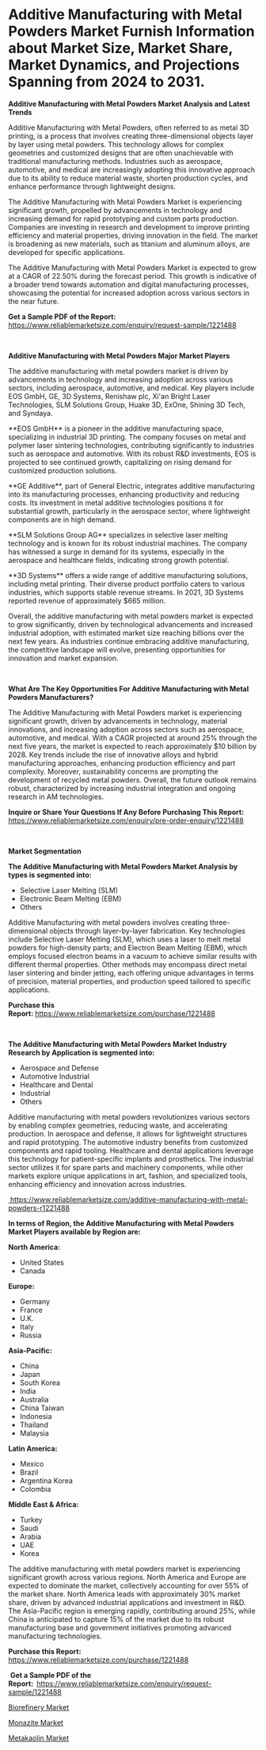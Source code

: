 <p><h1>Additive Manufacturing with Metal Powders Market Furnish Information about Market Size, Market Share, Market Dynamics, and Projections Spanning from 2024 to 2031.</h1></p><p><strong>Additive Manufacturing with Metal Powders Market Analysis and Latest Trends</strong></p>
<p><p>Additive Manufacturing with Metal Powders, often referred to as metal 3D printing, is a process that involves creating three-dimensional objects layer by layer using metal powders. This technology allows for complex geometries and customized designs that are often unachievable with traditional manufacturing methods. Industries such as aerospace, automotive, and medical are increasingly adopting this innovative approach due to its ability to reduce material waste, shorten production cycles, and enhance performance through lightweight designs.</p><p>The Additive Manufacturing with Metal Powders Market is experiencing significant growth, propelled by advancements in technology and increasing demand for rapid prototyping and custom parts production. Companies are investing in research and development to improve printing efficiency and material properties, driving innovation in the field. The market is broadening as new materials, such as titanium and aluminum alloys, are developed for specific applications.</p><p>The Additive Manufacturing with Metal Powders Market is expected to grow at a CAGR of 22.50% during the forecast period. This growth is indicative of a broader trend towards automation and digital manufacturing processes, showcasing the potential for increased adoption across various sectors in the near future.</p></p>
<p><strong>Get a Sample PDF of the Report:&nbsp;</strong> <a href="https://www.reliablemarketsize.com/enquiry/request-sample/1221488?utm_campaign=1131&utm_medium=2&utm_source=Github&utm_content=ia&utm_term=05112024&utm_id=additive-manufacturing-with-metal-powders">https://www.reliablemarketsize.com/enquiry/request-sample/1221488</a></p>
<p>&nbsp;</p>
<p><strong>Additive Manufacturing with Metal Powders Major Market Players</strong></p>
<p><p>The additive manufacturing with metal powders market is driven by advancements in technology and increasing adoption across various sectors, including aerospace, automotive, and medical. Key players include EOS GmbH, GE, 3D Systems, Renishaw plc, Xi'an Bright Laser Technologies, SLM Solutions Group, Huake 3D, ExOne, Shining 3D Tech, and Syndaya.</p><p>**EOS GmbH** is a pioneer in the additive manufacturing space, specializing in industrial 3D printing. The company focuses on metal and polymer laser sintering technologies, contributing significantly to industries such as aerospace and automotive. With its robust R&D investments, EOS is projected to see continued growth, capitalizing on rising demand for customized production solutions.</p><p>**GE Additive**, part of General Electric, integrates additive manufacturing into its manufacturing processes, enhancing productivity and reducing costs. Its investment in metal additive technologies positions it for substantial growth, particularly in the aerospace sector, where lightweight components are in high demand.</p><p>**SLM Solutions Group AG** specializes in selective laser melting technology and is known for its robust industrial machines. The company has witnessed a surge in demand for its systems, especially in the aerospace and healthcare fields, indicating strong growth potential.</p><p>**3D Systems** offers a wide range of additive manufacturing solutions, including metal printing. Their diverse product portfolio caters to various industries, which supports stable revenue streams. In 2021, 3D Systems reported revenue of approximately $665 million.</p><p>Overall, the additive manufacturing with metal powders market is expected to grow significantly, driven by technological advancements and increased industrial adoption, with estimated market size reaching billions over the next few years. As industries continue embracing additive manufacturing, the competitive landscape will evolve, presenting opportunities for innovation and market expansion.</p></p>
<p>&nbsp;</p>
<p><strong>What Are The Key Opportunities For Additive Manufacturing with Metal Powders Manufacturers?</strong></p>
<p><p>The Additive Manufacturing with Metal Powders market is experiencing significant growth, driven by advancements in technology, material innovations, and increasing adoption across sectors such as aerospace, automotive, and medical. With a CAGR projected at around 25% through the next five years, the market is expected to reach approximately $10 billion by 2028. Key trends include the rise of innovative alloys and hybrid manufacturing approaches, enhancing production efficiency and part complexity. Moreover, sustainability concerns are prompting the development of recycled metal powders. Overall, the future outlook remains robust, characterized by increasing industrial integration and ongoing research in AM technologies.</p></p>
<p><strong>Inquire or Share Your Questions If Any Before Purchasing This Report:</strong> <a href="https://www.reliablemarketsize.com/enquiry/pre-order-enquiry/1221488?utm_campaign=1131&utm_medium=2&utm_source=Github&utm_content=ia&utm_term=05112024&utm_id=additive-manufacturing-with-metal-powders">https://www.reliablemarketsize.com/enquiry/pre-order-enquiry/1221488</a></p>
<p>&nbsp;</p>
<p><strong>Market Segmentation</strong></p>
<p><strong>The Additive Manufacturing with Metal Powders Market Analysis by types is segmented into:</strong></p>
<p><ul><li>Selective Laser Melting (SLM)</li><li>Electronic Beam Melting (EBM)</li><li>Others</li></ul></p>
<p><p>Additive Manufacturing with metal powders involves creating three-dimensional objects through layer-by-layer fabrication. Key technologies include Selective Laser Melting (SLM), which uses a laser to melt metal powders for high-density parts; and Electron Beam Melting (EBM), which employs focused electron beams in a vacuum to achieve similar results with different thermal properties. Other methods may encompass direct metal laser sintering and binder jetting, each offering unique advantages in terms of precision, material properties, and production speed tailored to specific applications.</p></p>
<p><strong>Purchase this Report:&nbsp;</strong><a href="https://www.reliablemarketsize.com/purchase/1221488?utm_campaign=1131&utm_medium=2&utm_source=Github&utm_content=ia&utm_term=05112024&utm_id=additive-manufacturing-with-metal-powders">https://www.reliablemarketsize.com/purchase/1221488</a></p>
<p>&nbsp;</p>
<p><strong>The Additive Manufacturing with Metal Powders Market Industry Research by Application is segmented into:</strong></p>
<p><ul><li>Aerospace and Defense</li><li>Automotive Industrial</li><li>Healthcare and Dental</li><li>Industrial</li><li>Others</li></ul></p>
<p><p>Additive manufacturing with metal powders revolutionizes various sectors by enabling complex geometries, reducing waste, and accelerating production. In aerospace and defense, it allows for lightweight structures and rapid prototyping. The automotive industry benefits from customized components and rapid tooling. Healthcare and dental applications leverage this technology for patient-specific implants and prosthetics. The industrial sector utilizes it for spare parts and machinery components, while other markets explore unique applications in art, fashion, and specialized tools, enhancing efficiency and innovation across industries.</p></p>
<p><a href="https://www.reliablemarketsize.com/additive-manufacturing-with-metal-powders-r1221488?utm_campaign=1131&utm_medium=2&utm_source=Github&utm_content=ia&utm_term=05112024&utm_id=additive-manufacturing-with-metal-powders">&nbsp;https://www.reliablemarketsize.com/additive-manufacturing-with-metal-powders-r1221488</a></p>
<p><strong>In terms of Region, the Additive Manufacturing with Metal Powders Market Players available by Region are:</strong></p>
<p>
    <p> <strong> North America: </strong>
        <ul>
            <li>United States</li>
            <li>Canada</li>
        </ul>
        </p> 
    <p> <strong> Europe: </strong>
        <ul>
            <li>Germany</li>
            <li>France</li>
            <li>U.K.</li>
            <li>Italy</li>
            <li>Russia</li>
        </ul>
        </p> 
    <p> <strong> Asia-Pacific: </strong>
        <ul>
            <li>China</li>
            <li>Japan</li>
            <li>South Korea</li>
            <li>India</li>
            <li>Australia</li>
            <li>China Taiwan</li>
            <li>Indonesia</li>
            <li>Thailand</li>
            <li>Malaysia</li>
        </ul>
        </p> 
    <p> <strong> Latin America: </strong>
        <ul>
            <li>Mexico</li>
            <li>Brazil</li>
            <li>Argentina Korea</li>
            <li>Colombia</li>
        </ul>
        </p> 
    <p> <strong> Middle East & Africa: </strong>
        <ul>
            <li>Turkey</li>
            <li>Saudi</li>
            <li>Arabia</li>
            <li>UAE</li>
            <li>Korea</li>
        </ul>
    </p>
    </p>
<p><p>The additive manufacturing with metal powders market is experiencing significant growth across various regions. North America and Europe are expected to dominate the market, collectively accounting for over 55% of the market share. North America leads with approximately 30% market share, driven by advanced industrial applications and investment in R&D. The Asia-Pacific region is emerging rapidly, contributing around 25%, while China is anticipated to capture 15% of the market due to its robust manufacturing base and government initiatives promoting advanced manufacturing technologies.</p></p>
<p><strong>Purchase this Report: </strong><a href="https://www.reliablemarketsize.com/purchase/1221488?utm_campaign=1131&utm_medium=2&utm_source=Github&utm_content=ia&utm_term=05112024&utm_id=additive-manufacturing-with-metal-powders">https://www.reliablemarketsize.com/purchase/1221488</a></p>
<p>&nbsp;<strong>Get a Sample PDF of the Report:&nbsp;&nbsp;</strong><a href="https://www.reliablemarketsize.com/enquiry/request-sample/1221488?utm_campaign=1131&utm_medium=2&utm_source=Github&utm_content=ia&utm_term=05112024&utm_id=additive-manufacturing-with-metal-powders">https://www.reliablemarketsize.com/enquiry/request-sample/1221488</a></p>
<p><strong></strong></p>
<p><p><a href="https://github.com/CliffMedina6/Market-Research-Report-List-7/blob/main/biorefinery-market.md?utm_campaign=1131&utm_medium=2&utm_source=Github&utm_content=ia&utm_term=05112024&utm_id=additive-manufacturing-with-metal-powders">Biorefinery Market</a></p><p><a href="https://github.com/simaoav1leveto/Market-Research-Report-List-1/blob/main/monazite-market.md?utm_campaign=1131&utm_medium=2&utm_source=Github&utm_content=ia&utm_term=05112024&utm_id=additive-manufacturing-with-metal-powders">Monazite Market</a></p><p><a href="https://github.com/libbyquberhow/Market-Research-Report-List-1/blob/main/metakaolin-market.md?utm_campaign=1131&utm_medium=2&utm_source=Github&utm_content=ia&utm_term=05112024&utm_id=additive-manufacturing-with-metal-powders">Metakaolin Market</a></p></p>